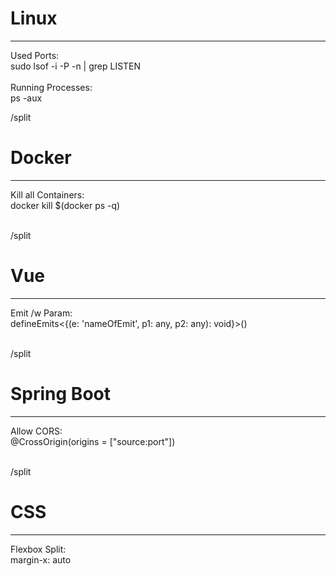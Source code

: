 # Linux
---
Used Ports:<br>
sudo lsof -i -P -n \| grep LISTEN<br><br>
Running Processes:  
ps -aux

/split

# Docker
---
 Kill all Containers:<br>
 docker kill $(docker ps -q)<br><br>

/split

# Vue
---
Emit /w Param:<br>
defineEmits<{(e: 'nameOfEmit', p1: any, p2: any): void}>()<br><br>

/split

# Spring Boot
---
Allow CORS:<br>
@CrossOrigin(origins = ["source:port"])<br><br>

/split 

# CSS
---
Flexbox Split:<br>
margin-x: auto<br><br>